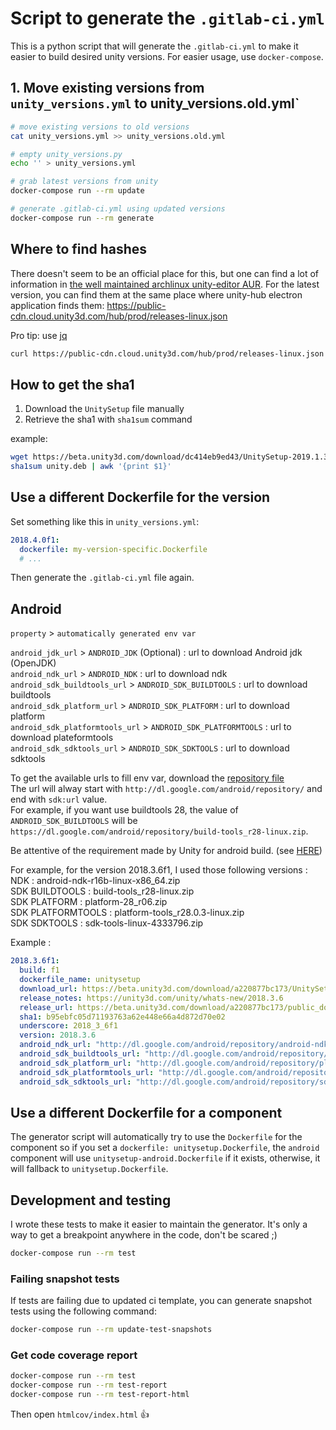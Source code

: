 # Script to generate the `.gitlab-ci.yml`

This is a python script that will generate the `.gitlab-ci.yml` to make it easier to build desired unity versions. For easier usage, use `docker-compose`.

## 1. Move existing versions from `unity_versions.yml` to unity_versions.old.yml`

```bash
# move existing versions to old versions
cat unity_versions.yml >> unity_versions.old.yml

# empty unity_versions.py
echo '' > unity_versions.yml

# grab latest versions from unity
docker-compose run --rm update

# generate .gitlab-ci.yml using updated versions
docker-compose run --rm generate
```

## Where to find hashes

There doesn't seem to be an official place for this, but one can find a lot of information in [the well maintained archlinux unity-editor AUR](https://aur.archlinux.org/cgit/aur.git/?h=unity-editor). For the latest version, you can find them at the same place where unity-hub electron application finds them: https://public-cdn.cloud.unity3d.com/hub/prod/releases-linux.json

Pro tip: use [jq](https://stedolan.github.io/jq/)

```bash
curl https://public-cdn.cloud.unity3d.com/hub/prod/releases-linux.json | jq '.'
```

## How to get the sha1

1. Download the `UnitySetup` file manually
2. Retrieve the sha1 with `sha1sum` command

example:

```bash
wget https://beta.unity3d.com/download/dc414eb9ed43/UnitySetup-2019.1.3f1 -O unity.deb
sha1sum unity.deb | awk '{print $1}'
```

## Use a different Dockerfile for the version

Set something like this in `unity_versions.yml`:

```yaml
2018.4.0f1:
  dockerfile: my-version-specific.Dockerfile
  # ...
```

Then generate the `.gitlab-ci.yml` file again.

## Android

`property` > `automatically generated env var`

`android_jdk_url` > `ANDROID_JDK` (Optional) : url to download Android jdk (OpenJDK)  
`android_ndk_url` > `ANDROID_NDK` : url to download ndk  
`android_sdk_buildtools_url` > `ANDROID_SDK_BUILDTOOLS` : url to download buildtools  
`android_sdk_platform_url` > `ANDROID_SDK_PLATFORM` : url to download platform  
`android_sdk_platformtools_url` > `ANDROID_SDK_PLATFORMTOOLS` : url to download plateformtools  
`android_sdk_sdktools_url` > `ANDROID_SDK_SDKTOOLS` : url to download sdktools

To get the available urls to fill env var, download the [repository file](http://dl.google.com/android/repository/repository-11.xml)  
The url will alway start with `http://dl.google.com/android/repository/` and end with `sdk:url` value.  
For example, if you want use buildtools 28, the value of `ANDROID_SDK_BUILDTOOLS` will be `https://dl.google.com/android/repository/build-tools_r28-linux.zip`.  

Be attentive of the requirement made by Unity for android build. (see [HERE](https://docs.unity3d.com/Manual/android-sdksetup.html))  

For example, for the version 2018.3.6f1, I used those following versions :  
NDK : android-ndk-r16b-linux-x86_64.zip  
SDK BUILDTOOLS : build-tools_r28-linux.zip  
SDK PLATFORM : platform-28_r06.zip  
SDK PLATFORMTOOLS : platform-tools_r28.0.3-linux.zip  
SDK SDKTOOLS : sdk-tools-linux-4333796.zip  

Example :  
```yaml
2018.3.6f1:
  build: f1
  dockerfile_name: unitysetup
  download_url: https://beta.unity3d.com/download/a220877bc173/UnitySetup-2018.3.6f1
  release_notes: https://unity3d.com/unity/whats-new/2018.3.6
  release_url: https://beta.unity3d.com/download/a220877bc173/public_download.html
  sha1: b95ebfc05d71193763a62e448e66a4d872d70e02
  underscore: 2018_3_6f1
  version: 2018.3.6
  android_ndk_url: "http://dl.google.com/android/repository/android-ndk-r16b-linux-x86_64.zip"
  android_sdk_buildtools_url: "http://dl.google.com/android/repository/build-tools_r28-linux.zip"
  android_sdk_platform_url: "http://dl.google.com/android/repository/platform-28_r06.zip"
  android_sdk_platformtools_url: "http://dl.google.com/android/repository/platform-tools_r28.0.3-linux.zip"
  android_sdk_sdktools_url: "http://dl.google.com/android/repository/sdk-tools-linux-4333796.zip"
```


## Use a different Dockerfile for a component

The generator script will automatically try to use the `Dockerfile` for the component so if you set a `dockerfile: unitysetup.Dockerfile`, the `android` component will use `unitysetup-android.Dockerfile` if it exists, otherwise, it will fallback to `unitysetup.Dockerfile`.

## Development and testing

I wrote these tests to make it easier to maintain the generator. It's only a way to get a breakpoint anywhere in the code, don't be scared ;)

```bash
docker-compose run --rm test
```

### Failing snapshot tests

If tests are failing due to updated ci template, you can generate snapshot tests using the following command:

```bash
docker-compose run --rm update-test-snapshots
```

### Get code coverage report

```bash
docker-compose run --rm test
docker-compose run --rm test-report
docker-compose run --rm test-report-html
```

Then open `htmlcov/index.html` :+1:
